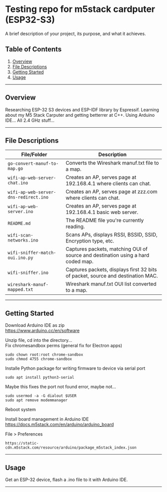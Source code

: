 # Testing repo for m5stack cardputer (ESP32-S3)  


A brief description of your project, its purpose, and what it achieves.

## Table of Contents
1. [Overview](#overview)
2. [File Descriptions](#file-descriptions)
3. [Getting Started](#getting-started)
4. [Usage](#usage)
---

## Overview

Researching ESP-32 S3 devices and ESP-IDF library by Espressif. Learning about my M5 Stack Carputer and getting betterrer at C++. Using Arduino IDE... All 2.4 GHz stuff...

---

## File Descriptions

| **File/Folder**       | **Description**                                                                 |
|------------------------|---------------------------------------------------------------------------------|
| `go-convert-manuf-to-map.go`            | Converts the Wireshark manuf.txt file to a map.                                      |
| `wifi-ap-web-server-chat.ino`            | Creates an AP, serves page at 192.168.4.1 where clients can chat.                                      |
| `wifi-ap-web-server-dns-redirect.ino`                 | Creates an AP, serves page at zzz.com where clients can chat.                                          |
| `wifi-ap-web-server.ino`                | Creates an AP, serves page at 192.168.4.1 basic web server.                                      |
| `README.md`            | The README file you're currently reading.                                     |
| `wifi-scan-networks.ino`          | Scans APs, displays RSSI, BSSID, SSID, Encryption type, etc.                       |
| `wifi-sniffer-match-oui.ino.py`   | Captures packets, matching OUI of source and destination using a hard coded map.                                             |
| `wifi-sniffer.ino`   | Captures packets, displays first 32 bits of packet, source and destination MAC.                                             |
| `wireshark-manuf-mapped.txt`   | Wireshark manuf.txt OUI list converted to a map.                                             |

---

## Getting Started

Download Arduino IDE as zip  
https://www.arduino.cc/en/software  

Unzip file, cd into the directory...  
Fix chromesandbox perms (general fix for Electron apps)
```  
sudo chown root:root chrome-sandbox
sudo chmod 4755 chrome-sandbox
```  

Installe Python package for writing firmware to device via serial port    
```  
sudo apt install python3-serial
```  

Maybe this fixes the port not found error, maybe not...    
```  
sudo usermod -a -G dialout $USER
sudo apt remove modemmanager
```  
Reboot system

Install board management in Arduino IDE    
https://docs.m5stack.com/en/arduino/arduino_board  

File > Preferences  
```  
https://static-cdn.m5stack.com/resource/arduino/package_m5stack_index.json
```  

---

## Usage

Get an ESP-32 device, flash a .ino file to it with Arduino IDE.

---


